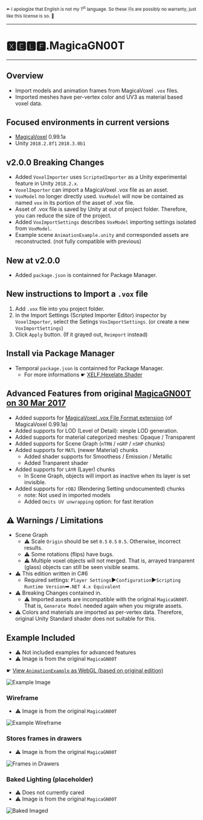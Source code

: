 <small class="info">✒ I apologize that English is not my 1<sup>st</sup> language. So these 🗎s are possibly no warranty, just like this license is so. 🐉</small>

---
# 🆇🅴🅻🅵.MagicaGN00T
---

## Overview
* Import models and animation frames from MagicaVoxel `.vox` files.
* Imported meshes have per-vertex color and UV3 as material based voxel data.

## Focused environments in current versions
* [MagicaVoxel](https://ephtracy.github.io/) 0.99.1a
* Unity `2018.2.8f1` `2018.3.0b1`


## v2.0.0 Breaking Changes
* Added `VoxelImporter` uses `ScriptedImporter` as a Unity experimental feature in Unity `2018.2.x`.
* `VoxelImporter` can import a MagicaVoxel .vox file as an asset.
* `VoxModel` no longer directly used. `VoxModel` will now be contained as named `vox` in its portion of the asset of .vox file.
* Asset of .vox file is saved by Unity at out of project folder. Therefore, you can reduce the size of the project.
* Added `VoxImportSettings` describes `VoxModel` importing settings isolated from `VoxModel`.
* Example scene `AnimationExample.unity` and corresponded assets are reconstructed. (not fully compatible with previous)

## New at v2.0.0
* Added `package.json` is containned for Package Manager.

## New instructions to Import a `.vox` file
1. Add `.vox` file into you project folder.
2. In the Import Settings (Scripted Importer Editor) inspector by `VoxelImporter`, select the Setings `VoxImportSettings`. (or create a new `VoxImportSettings`)
3. Click `Apply` button. (If it grayed out, `Reimport` instead)

## Install via Package Manager
* Temporal `package.json` is containned for Package Manager.
  * For more informations ☛ [XELF.Hexelate.Shader](https://github.com/xelfia/XELF.Hexelate.Shader)

## Advanced Features from original [MagicaGN00T on 30 Mar 2017](https://github.com/xelfia/MagicaGN00T/commit/fe8c4ccb6d27084c32c57d68f417feb526f6e43c)
* Added supports for [MagicaVoxel .vox File Format extension](https://github.com/ephtracy/voxel-model/blob/master/MagicaVoxel-file-format-vox-extension.txt) (of MagicaVoxel 0.99.1a)
* Added supports for LOD (Level of Detail): simple LOD generation.
* Added supports for material categorized meshes: Opaque / Transparent
* Added supports for Scene Graph (`nTRN` / `nGRP` / `nSHP` chunks)
* Added supports for `MATL` (newer Material) chunks
  * Added shader supports for Smoothess / Emission / Metallic
  * Added Tranparent shader
* Added supports for `LAYR` (Layer) chunks
  * In Scene Graph, objects will import as inactive when its layer is set invisible.
* Added supports for `rOBJ` (Rendering Setting undocumented) chunks
  * note: Not used in imported models
  * Added `Omits UV unwrapping` option: for fast iteration

## ⚠ Warnings / Limitations
* Scene Graph
  * ⚠ Scale `Origin` should be set `0.5` `0.5` `0.5`. Otherwise, incorrect results.
  * ⚠ Some rotations (flips) have bugs.
  * ⚠ Multiple voxel objects will not merged. That is, arrayed tranparent (glass) objects can still be seen visible seams.
* ⚠ This edition written in C#6
  * Required settings: `Player Settings`►`Configuration`►`Scripting Runtime Version`➡`.NET 4.x Equivalent`
* ⚠ Breaking Changes contained in.
  * ⚠ Imported assets are incompatible with the original `MagicaGN00T`. That is, `Generate Model` needed again when you migrate assets.
* ⚠ Colors and materials are imported as per-vertex data. Therefore, original Unity Standard shader does not suitable for this.

## Example Included
* ⚠ Not included examples for advanced features
* ⚠ Image is from the original `MagicaGN00T`

☛ [View `AnimationExample` as WebGL (based on original edition)](https://xelfia.github.io/XELF.MagicaGN00T/)

![Example Image](http://i.imgur.com/hGb84Dt.gif)

### Wireframe
* ⚠ Image is from the original `MagicaGN00T`

![Example Wireframe](http://i.imgur.com/mtUNBTO.png)

### Stores frames in drawers  
* ⚠ Image is from the original `MagicaGN00T`

![Frames in Drawers](http://i.imgur.com/k64ZOU2.png)

### Baked Lighting (placeholder)
* ⚠ Does not currently cared
* ⚠ Image is from the original `MagicaGN00T`

![Baked Imaged](http://i.imgur.com/GiT6omY.png)  
